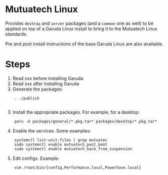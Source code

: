 # Mutuatech Linux

Provides `desktop` and `server` packages (and a `common` one as well) to be applied on top of a Garuda Linux install to
bring it to the Mutuatech Linux standards.

Pre and post install instructions of the base Garuda Linux are also available.

# Steps

1. Read xxx before installing Garuda
2. Read xxx after installing Garuda
3. Generate the packages:
```
    . ./publish 
 
```
3. Install the appropriate packages. For example, for a desktop:
```
    paru -U packages/general/*.pkg.tar* packages/desktop/*.pkg.tar*
```
4. Enable the services. Some examples:
```
    systemctl list-unit-files | grep mutuatec
    sudo systemctl enable mutuatech_post_boot
    sudo systemctl enable mutuatech_back_from_suspension
```
5. Edit configs. Example:
```
    vim /root/bin/{config,Performance.local,PowerSave.local}
```
